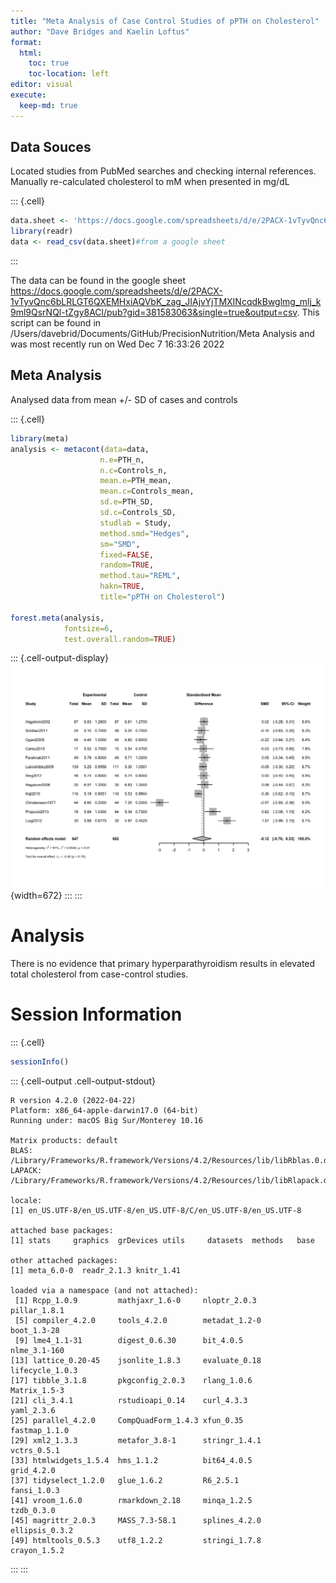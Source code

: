 ```yaml
---
title: "Meta Analysis of Case Control Studies of pPTH on Cholesterol"
author: "Dave Bridges and Kaelin Loftus"
format:
  html:
    toc: true
    toc-location: left
editor: visual
execute:
  keep-md: true
---
```






## Data Souces

Located studies from PubMed searches and checking internal references. Manually re-calculated cholesterol to mM when presented in mg/dL


::: {.cell}

```{.r .cell-code}
data.sheet <- 'https://docs.google.com/spreadsheets/d/e/2PACX-1vTyvQnc6bLRLGT6QXEMHxiAQVbK_zag_JIAjvYjTMXINcqdkBwglmg_mlj_k9ml9QsrNQl-tZgy8ACl/pub?gid=381583063&single=true&output=csv'
library(readr)
data <- read_csv(data.sheet)#from a google sheet
```
:::


The data can be found in the google sheet https://docs.google.com/spreadsheets/d/e/2PACX-1vTyvQnc6bLRLGT6QXEMHxiAQVbK_zag_JIAjvYjTMXINcqdkBwglmg_mlj_k9ml9QsrNQl-tZgy8ACl/pub?gid=381583063&single=true&output=csv. This script can be found in /Users/davebrid/Documents/GitHub/PrecisionNutrition/Meta Analysis and was most recently run on Wed Dec  7 16:33:26 2022

## Meta Analysis

Analysed data from mean +/- SD of cases and controls


::: {.cell}

```{.r .cell-code}
library(meta)
analysis <- metacont(data=data,
                    n.e=PTH_n,
                    n.c=Controls_n,
                    mean.e=PTH_mean,
                    mean.c=Controls_mean,
                    sd.e=PTH_SD,
                    sd.c=Controls_SD,
                    studlab = Study,
                    method.smd="Hedges",
                    sm="SMD",
                    fixed=FALSE,
                    random=TRUE,
                    method.tau="REML",
                    hakn=TRUE,
                    title="pPTH on Cholesterol")

forest.meta(analysis,
            fontsize=6,
            test.overall.random=TRUE)
```

::: {.cell-output-display}
![](figures/pth-meta-analysis-1.png){width=672}
:::
:::


# Analysis

There is no evidence that primary hyperparathyroidism results in elevated total cholesterol from case-control studies.

# Session Information


::: {.cell}

```{.r .cell-code}
sessionInfo()
```

::: {.cell-output .cell-output-stdout}
```
R version 4.2.0 (2022-04-22)
Platform: x86_64-apple-darwin17.0 (64-bit)
Running under: macOS Big Sur/Monterey 10.16

Matrix products: default
BLAS:   /Library/Frameworks/R.framework/Versions/4.2/Resources/lib/libRblas.0.dylib
LAPACK: /Library/Frameworks/R.framework/Versions/4.2/Resources/lib/libRlapack.dylib

locale:
[1] en_US.UTF-8/en_US.UTF-8/en_US.UTF-8/C/en_US.UTF-8/en_US.UTF-8

attached base packages:
[1] stats     graphics  grDevices utils     datasets  methods   base     

other attached packages:
[1] meta_6.0-0  readr_2.1.3 knitr_1.41 

loaded via a namespace (and not attached):
 [1] Rcpp_1.0.9         mathjaxr_1.6-0     nloptr_2.0.3       pillar_1.8.1      
 [5] compiler_4.2.0     tools_4.2.0        metadat_1.2-0      boot_1.3-28       
 [9] lme4_1.1-31        digest_0.6.30      bit_4.0.5          nlme_3.1-160      
[13] lattice_0.20-45    jsonlite_1.8.3     evaluate_0.18      lifecycle_1.0.3   
[17] tibble_3.1.8       pkgconfig_2.0.3    rlang_1.0.6        Matrix_1.5-3      
[21] cli_3.4.1          rstudioapi_0.14    curl_4.3.3         yaml_2.3.6        
[25] parallel_4.2.0     CompQuadForm_1.4.3 xfun_0.35          fastmap_1.1.0     
[29] xml2_1.3.3         metafor_3.8-1      stringr_1.4.1      vctrs_0.5.1       
[33] htmlwidgets_1.5.4  hms_1.1.2          bit64_4.0.5        grid_4.2.0        
[37] tidyselect_1.2.0   glue_1.6.2         R6_2.5.1           fansi_1.0.3       
[41] vroom_1.6.0        rmarkdown_2.18     minqa_1.2.5        tzdb_0.3.0        
[45] magrittr_2.0.3     MASS_7.3-58.1      splines_4.2.0      ellipsis_0.3.2    
[49] htmltools_0.5.3    utf8_1.2.2         stringi_1.7.8      crayon_1.5.2      
```
:::
:::
